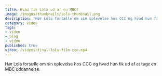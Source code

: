 ```yaml
---
title: Hvad fik Lola ud af en MBC?
image: /images/thumbnails/lola-thumbnail.png
description: 'Hør Lola fortælle om sin oplevelse hos CCC og hvad hun fik ud af at tage en MBC uddannelse.'
category: video
tags:
- viden
- blog
- video
published: true
video: /videos/final-lola-film-com.mp4
---
```


Hør Lola fortælle om sin oplevelse hos CCC og hvad hun fik ud af at tage en MBC uddannelse.